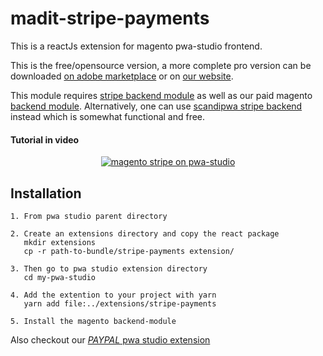 # madit-stripe-payments
This is a reactJs extension for magento pwa-studio frontend.

This is the free/opensource version, a more complete pro version can be downloaded [on adobe marketplace](https://commercemarketplace.adobe.com/madit-stripeql.html) or on [our website](https://www.madit.fr/shop/product/pwa-studio-stripe-integration-15).

This module requires [stripe backend module](https://commercemarketplace.adobe.com/stripe-stripe-payments.html) as well as our paid magento [backend module](https://www.madit.fr/shop/product/pwa-studio-stripe-integration-15). Alternatively, one can use [scandipwa stripe backend](https://github.com/scandipwa/stripe-graphql) instead which is somewhat functional and free.


<h4>Tutorial in video </h4>
<div align="center">
  <a href="https://www.youtube.com/watch?v=eb_eJx93baY">
    <img src="https://github.com/MAD-I-T/madit-stripe-payments-pwa/assets/3765910/2cd18d4e-605c-4d9f-9bea-fd1b0193072e" alt="magento stripe on pwa-studio">

  </a>
</div>


## Installation 

``` 
1. From pwa studio parent directory

2. Create an extensions directory and copy the react package
   mkdir extensions
   cp -r path-to-bundle/stripe-payments extension/

3. Then go to pwa studio extension directory
   cd my-pwa-studio

4. Add the extention to your project with yarn
   yarn add file:../extensions/stripe-payments

5. Install the magento backend-module 
```
Also checkout our [*PAYPAL* pwa studio extension](https://www.madit.fr/shop/product/pwa-studio-paypal-integration-19)
